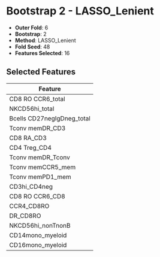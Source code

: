 # Bootstrap 2 - LASSO_Lenient

- **Outer Fold**: 6
- **Bootstrap**: 2
- **Method**: LASSO_Lenient
- **Fold Seed**: 48
- **Features Selected**: 16

## Selected Features

| Feature |
|---------|
| CD8 RO CCR6_total |
| NKCD56hi_total |
| Bcells CD27negIgDneg_total |
| Tconv memDR_CD3 |
| CD8 RA_CD3 |
| CD4 Treg_CD4 |
| Tconv memDR_Tconv |
| Tconv memCCR5_mem |
| Tconv memPD1_mem |
| CD3hi_CD4neg |
| CD8 RO CCR6_CD8 |
| CCR4_CD8RO |
| DR_CD8RO |
| NKCD56hi_nonTnonB |
| CD14mono_myeloid |
| CD16mono_myeloid |
